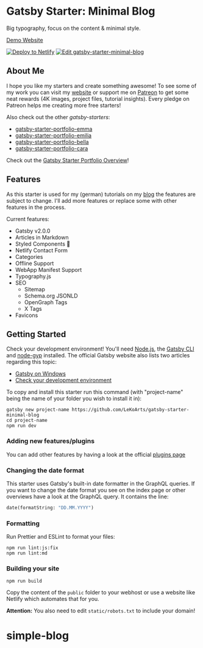 # Gatsby Starter: Minimal Blog

Big typography, focus on the content & minimal style.

[Demo Website](https://minimal-blog.netlify.com/)

[![Deploy to Netlify](https://www.netlify.com/img/deploy/button.svg)](https://app.netlify.com/start/deploy?repository=https://github.com/LeKoArts/gatsby-starter-minimal-blog) [![Edit gatsby-starter-minimal-blog](https://codesandbox.io/static/img/play-codesandbox.svg)](https://codesandbox.io/s/github/LekoArts/gatsby-starter-minimal-blog/tree/master/)

## About Me

I hope you like my starters and create something awesome! To see some of my work you can visit my [website](https://www.lekoarts.de) or support me on [Patreon](https://www.patreon.com/lekoarts) to get some neat rewards (4K images, project files, tutorial insights). Every pledge on Patreon helps me creating more free starters!

Also check out the other _gatsby-starters_:

- [gatsby-starter-portfolio-emma](https://github.com/LeKoArts/gatsby-starter-portfolio-emma)
- [gatsby-starter-portfolio-emilia](https://github.com/LeKoArts/gatsby-starter-portfolio-emilia)
- [gatsby-starter-portfolio-bella](https://github.com/LeKoArts/gatsby-starter-portfolio-bella)
- [gatsby-starter-portfolio-cara](https://github.com/LeKoArts/gatsby-starter-portfolio-cara)

Check out the [Gatsby Starter Portfolio Overview](https://gatsby-starter-portfolio.netlify.com/)!

## Features

As this starter is used for my (german) tutorials on my [blog](https://www.lekoarts.de/blog) the features are subject to change. I'll add more features or replace some with other features in the process.

Current features:

- Gatsby v2.0.0
- Articles in Markdown
- Styled Components 💅
- Netlify Contact Form
- Categories
- Offline Support
- WebApp Manifest Support
- Typography.js
- SEO
  - Sitemap
  - Schema.org JSONLD
  - OpenGraph Tags
  - X Tags
- Favicons

## Getting Started

Check your development environment! You'll need [Node.js](https://nodejs.org/en/), the [Gatsby CLI](https://www.gatsbyjs.org/docs/) and [node-gyp](https://github.com/nodejs/node-gyp#installation) installed. The official Gatsby website also lists two articles regarding this topic:

- [Gatsby on Windows](https://www.gatsbyjs.org/docs/gatsby-on-windows/)
- [Check your development environment](https://www.gatsbyjs.org/tutorial/part-zero/)

To copy and install this starter run this command (with "project-name" being the name of your folder you wish to install it in):

```
gatsby new project-name https://github.com/LeKoArts/gatsby-starter-minimal-blog
cd project-name
npm run dev
```

### Adding new features/plugins

You can add other features by having a look at the official [plugins page](https://www.gatsbyjs.org/docs/plugins/)

### Changing the date format

This starter uses Gatsby's built-in date formatter in the GraphQL queries. If you want to change the date format you see on the index page or other overviews have a look at the GraphQL query. It contains the line:

```graphql
date(formatString: "DD.MM.YYYY")
```

### Formatting

Run Prettier and ESLint to format your files:

```
npm run lint:js:fix
npm run lint:md
```

### Building your site

```
npm run build
```

Copy the content of the `public` folder to your webhost or use a website like Netlify which automates that for you.

**Attention:** You also need to edit `static/robots.txt` to include your domain!
# simple-blog
